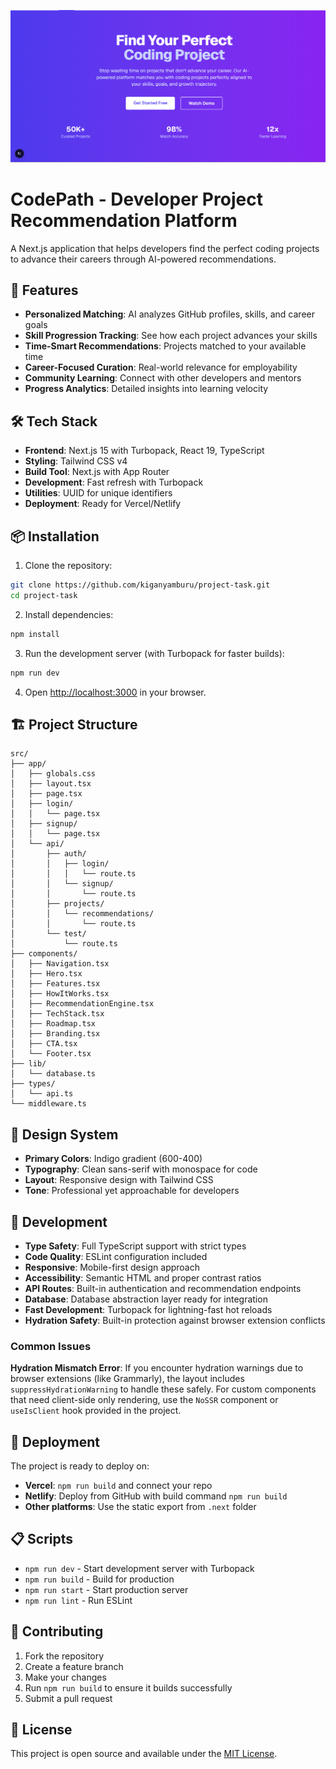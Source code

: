 <p align="center">
	<img src="public/project.png" alt="image of the project="180" />
</p>

# CodePath - Developer Project Recommendation Platform

A Next.js application that helps developers find the perfect coding projects to advance their careers through AI-powered recommendations.

## 🚀 Features

- **Personalized Matching**: AI analyzes GitHub profiles, skills, and career goals
- **Skill Progression Tracking**: See how each project advances your skills
- **Time-Smart Recommendations**: Projects matched to your available time
- **Career-Focused Curation**: Real-world relevance for employability
- **Community Learning**: Connect with other developers and mentors
- **Progress Analytics**: Detailed insights into learning velocity

## 🛠️ Tech Stack

- **Frontend**: Next.js 15 with Turbopack, React 19, TypeScript
- **Styling**: Tailwind CSS v4
- **Build Tool**: Next.js with App Router
- **Development**: Fast refresh with Turbopack
- **Utilities**: UUID for unique identifiers
- **Deployment**: Ready for Vercel/Netlify

## 📦 Installation

1. Clone the repository:

```bash
git clone https://github.com/kiganyamburu/project-task.git
cd project-task
```

2. Install dependencies:

```bash
npm install
```

3. Run the development server (with Turbopack for faster builds):

```bash
npm run dev
```

4. Open [http://localhost:3000](http://localhost:3000) in your browser.

## 🏗️ Project Structure

```
src/
├── app/
│   ├── globals.css
│   ├── layout.tsx
│   ├── page.tsx
│   ├── login/
│   │   └── page.tsx
│   ├── signup/
│   │   └── page.tsx
│   └── api/
│       ├── auth/
│       │   ├── login/
│       │   │   └── route.ts
│       │   └── signup/
│       │       └── route.ts
│       ├── projects/
│       │   └── recommendations/
│       │       └── route.ts
│       └── test/
│           └── route.ts
├── components/
│   ├── Navigation.tsx
│   ├── Hero.tsx
│   ├── Features.tsx
│   ├── HowItWorks.tsx
│   ├── RecommendationEngine.tsx
│   ├── TechStack.tsx
│   ├── Roadmap.tsx
│   ├── Branding.tsx
│   ├── CTA.tsx
│   └── Footer.tsx
├── lib/
│   └── database.ts
├── types/
│   └── api.ts
└── middleware.ts
```

## 🎨 Design System

- **Primary Colors**: Indigo gradient (600-400)
- **Typography**: Clean sans-serif with monospace for code
- **Layout**: Responsive design with Tailwind CSS
- **Tone**: Professional yet approachable for developers

## 📝 Development

- **Type Safety**: Full TypeScript support with strict types
- **Code Quality**: ESLint configuration included
- **Responsive**: Mobile-first design approach
- **Accessibility**: Semantic HTML and proper contrast ratios
- **API Routes**: Built-in authentication and recommendation endpoints
- **Database**: Database abstraction layer ready for integration
- **Fast Development**: Turbopack for lightning-fast hot reloads
- **Hydration Safety**: Built-in protection against browser extension conflicts

### Common Issues

**Hydration Mismatch Error**: If you encounter hydration warnings due to browser extensions (like Grammarly), the layout includes `suppressHydrationWarning` to handle these safely. For custom components that need client-side only rendering, use the `NoSSR` component or `useIsClient` hook provided in the project.

## 🚀 Deployment

The project is ready to deploy on:

- **Vercel**: `npm run build` and connect your repo
- **Netlify**: Deploy from GitHub with build command `npm run build`
- **Other platforms**: Use the static export from `.next` folder

## 📋 Scripts

- `npm run dev` - Start development server with Turbopack
- `npm run build` - Build for production
- `npm run start` - Start production server
- `npm run lint` - Run ESLint

## 🤝 Contributing

1. Fork the repository
2. Create a feature branch
3. Make your changes
4. Run `npm run build` to ensure it builds successfully
5. Submit a pull request

## 📄 License

This project is open source and available under the [MIT License](LICENSE).
